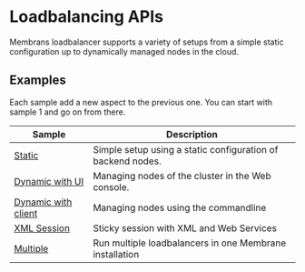 # Loadbalancing APIs

Membrans loadbalancer supports a variety of setups from a simple static configuration up to dynamically managed nodes in the cloud.

## Examples

Each sample add a new aspect to the previous one. You can start with sample 1 and go on from there.

| Sample                          | Description                                                 |
|---------------------------------|-------------------------------------------------------------|
| [Static](1-static)              | Simple setup using a static configuration of backend nodes. |
| [Dynamic with UI](2-dynamic)    | Managing nodes of the cluster in the Web console.           |
| [Dynamic with client](3-client) | Managing nodes using the commandline                        |
| [XML Session](4-session)    | Sticky session with XML and Web Services                    |
| [Multiple](5-multiple)          | Run multiple loadbalancers in one Membrane installation     |